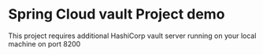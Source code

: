 # Spring Cloud vault Project demo

This project requires additional  HashiCorp vault server running on your local machine on port 8200 
